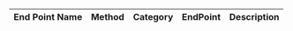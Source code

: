 | End Point Name | Method | Category | EndPoint | Description |
| -------------- | ------ | -------- | -------- | ----------- |

